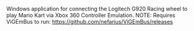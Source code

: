 Windows application for connecting the Logitech G920 Racing wheel to play Mario Kart via Xbox 360 Controller Emulation.
NOTE: Requires ViGEmBus to run: https://github.com/nefarius/ViGEmBus/releases
